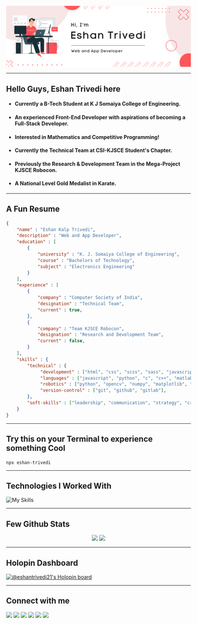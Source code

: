 ![png](banner.png)

---

## __Hello Guys, Eshan Trivedi here__

+ #### Currently a B-Tech Student at K J Somaiya College of Engineering.

+ #### An experienced Front-End Developer with aspirations of becoming a Full-Stack Developer.

+ #### Interested in Mathematics and Competitive Programming!

+ #### Currently the Technical Team at CSI-KJSCE Student's Chapter.

+ #### Previously the Research & Development Team in the Mega-Project KJSCE Robocon.

+ #### A National Level Gold Medalist in Karate.

---

## A Fun Resume

```json
{
    "name" : "Eshan Kalp Trivedi",
    "description" : "Web and App Developer",
    "education" : [
        {
            "university" : "K. J. Somaiya College of Engineering",
            "course" : "Bachelors of Technology",
            "subject" : "Electronics Engineering"
        }
    ],
    "experience" : [
        {
            "company" : "Computer Society of India",
            "designation" : "Technical Team",
            "current" : true,
        },
        {
            "company" : "Team KJSCE Robocon",
            "designation" : "Research and Development Team",
            "current" : false,
        }
    ],
    "skills" : {
        "technical" : {
             "development" : ["html", "css", "scss", "sass", "javascript", "reactjs", "nextjs", "api's", "open-source"],
             "languages" : ["javascript", "python", "c", "c++", "matlab"],
             "robotics" : ["python", "opencv", "numpy", "matplotlib", "matlab", "simulink"],
             "version-control" : ["git", "github", "gitlab"],
        },
        "soft-skills" : ["leadership", "communication", "strategy", "critical-thinking", "time-management", "teamwork"]
    }
}

```

---

## Try this on your Terminal to experience something Cool


```
npx eshan-trivedi
```

---

## Technologies I Worked With

![My Skills](https://skillicons.dev/icons?i=c,cpp,python,matlab,bash,git,github,gitlab,figma,html,css,scss,bootstrap,tailwind,javascript,typescript,react,nextjs,netlify,heroku,vercel,stackoverflow)

---
## Few Github Stats

<!-- 
<p align="center">
 <img src="https://activity-graph.herokuapp.com/graph?username=EshanTrivedi21&theme=react" width = "97.5%">
</p> 
-->

<p align="center">
<img src="https://github-readme-stats.vercel.app/api?username=EshanTrivedi21&count_private=true&show_icons=true&&theme=react&include_all_commits=true" width = "47.5%">
<img src="https://github-readme-streak-stats.herokuapp.com?user=EshanTrivedi21&theme=react" width = "50.5%">
</p>

---
## Holopin Dashboard

[![@eshantrivedi21's Holopin board](https://holopin.io/api/user/board?user=eshantrivedi21)](https://holopin.io/@eshantrivedi21)

---
## Connect with me 

<p>
<a href="https://www.linkedin.com/in/eshantrivedi21/" target="_blank"><img src="https://img.shields.io/badge/LinkedIn-0077B5?style=for-the-badge&logo=linkedin&logoColor=white"></a>
<a href"mailto:eshan.trivedi.9@gmail.com" target="_blank"><img src="https://img.shields.io/badge/Gmail-D14836?style=for-the-badge&logo=gmail&logoColor=white"></a>
<a href="https://wa.me/919920742199?text=Hi+Eshan" target="_blank"><img src="https://img.shields.io/badge/WhatsApp-25D366?style=for-the-badge&logo=whatsapp&logoColor=white"></a>
<a href="https://www.instagram.com/eshan.trivedii/" target="_blank"><img src="https://img.shields.io/badge/Instagram-E4405F?style=for-the-badge&logo=instagram&logoColor=white"></a>
<a href="https://telegram.me/EshanTrivedi21" target="_blank"><img src="https://img.shields.io/badge/Telegram-0077B5?style=for-the-badge&logo=telegram&logoColor=white"></a>
<a target="_blank"><img src="https://komarev.com/ghpvc/?username=EshanTrivedi21&style=for-the-badge&color=red"></a>
</p>
